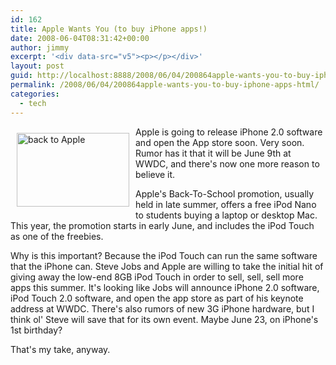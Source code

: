 ```yaml
---
id: 162
title: Apple Wants You (to buy iPhone apps!)
date: 2008-06-04T08:31:42+00:00
author: jimmy
excerpt: '<div data-src="v5"><p></p></div>'
layout: post
guid: http://localhost:8888/2008/06/04/200864apple-wants-you-to-buy-iphone-apps-html/
permalink: /2008/06/04/200864apple-wants-you-to-buy-iphone-apps-html/
categories:
  - tech
---
```

<div data-src="v5">
  <p>
    <a href="http://www.apple.com/backtoschool/index.html?CID=WWW-NAUS-BTS20080530-OSA9M" target="_blank"><img src="http://images.apple.com/home/2008/images/promo_bts20080609.jpg" alt="back to Apple" hspace="10" vspace="10" width="180" height="118" align="left" /></a> Apple is going to release iPhone 2.0 software and open the App store soon.  Very soon.  Rumor has it that it will be June 9th at WWDC, and there's now one more reason to believe it.
  </p>
  
  <p>
    Apple's Back-To-School promotion, usually held in late summer, offers a free iPod Nano to students buying a laptop or desktop Mac.  This year, the promotion starts in early June, and includes the iPod Touch as one of the freebies.
  </p>
  
  <p>
    Why is this important?  Because the iPod Touch can run the same software that the iPhone can.  Steve Jobs and Apple are willing to take the initial hit of giving away the low-end 8GB iPod Touch in order to sell, sell, sell more apps this summer.  It's looking like Jobs will announce iPhone 2.0 software, iPod Touch 2.0 software, and open the app store as part of his keynote address at WWDC.  There's also rumors of new 3G iPhone hardware, but I think ol' Steve will save that for its own event.  Maybe June 23, on iPhone's 1st birthday?
  </p>
  
  <p>
    That's my take, anyway.   
  </p>
  
  <p>
    </div>